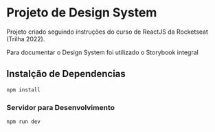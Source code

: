 # Projeto de Design System

Projeto criado seguindo instruções do curso de ReactJS da Rocketseat (Trilha 2022).

Para documentar o Design System foi utilizado o Storybook integral


## Instalção de Dependencias

```sh
npm install
```

### Servidor para Desenvolvimento

```sh
npm run dev
```
